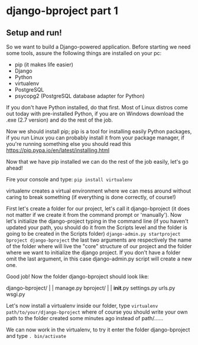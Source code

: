 django-bproject part 1
===============

Setup and run!
--------------

So we want to build a Django-powered application. Before starting we need some
tools, assure the following things are installed on your pc:
  * pip (it makes life easier)
  * Django
  * Python
  * virtualenv
  * PostgreSQL
  * psycopg2 (PostgreSQL database adapter for Python)

If you don't have Python installed, do that first. Most of Linux distros come
out today with pre-installed Python, if you are on Windows download the .exe (2.7
version) and do the rest of the job.

Now we should install pip; pip is a tool for installing easily Python packages, if
you run Linux you can probably install it from your package manager, if you're
running something else you should read this https://pip.pypa.io/en/latest/installing.html

Now that we have pip installed we can do the rest of the job easily, let's go ahead!

Fire your console and type:
`pip install virtualenv`

virtualenv creates a virtual environment where we can mess around without caring to break something (if
everything is done correctly, of course!)

First let's create a folder for our project, let's call it django-bproject (it does not matter if we create it from the command prompt or 'manually'). Now let's initialize the django-project typing in the command line (if you haven't updated your path, you should do it from the Scripts level and the folder is going to be created in the Scripts folder) 
`django-admin.py startproject bproject django-bproject`
the last two arguments are respectively the name of the folder where will live the "core" structure
of our project and the folder where we want to initialize the django project. If you don't have a folder
omit the last argument, in this case django-admin.py script will create a new one.

Good job! Now the folder django-bproject should look like:

django-bproject/
               |
               |
               manage.py
               bproject/
                       |
                       |
		       __init__.py
		       settings.py
		       urls.py
		       wsgi.py



Let's now install a virtualenv inside our folder, type `virtualenv path/to/your/django-bproject` where of course
you should write your own path to the folder created some minutes ago instead of path/......

We can now work in the virtualenv, to try it enter the folder django-bproject and type `. bin/activate`
